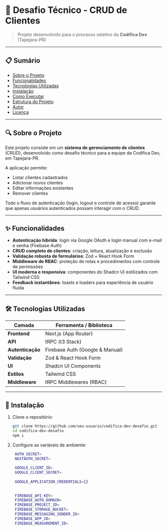 # 🚀 Desafio Técnico - CRUD de Clientes

> Projeto desenvolvido para o processo seletivo da **Codifica Dev** (Tapejara-PR)

---

## 📋 Sumário

- [Sobre o Projeto](#-sobre-o-projeto)
- [Funcionalidades](#-funcionalidades)
- [Tecnologias Utilizadas](#-tecnologias-utilizadas)
- [Instalação](#-instalação)
- [Como Executar](#-como-executar)
- [Estrutura do Projeto](#-estrutura-do-projeto)
- [Autor](#-autor)
- [Licença](#-licença)

---

## 🔍 Sobre o Projeto

Este projeto consiste em um **sistema de gerenciamento de clientes** (CRUD), desenvolvido como desafio técnico para a equipe da Codifica Dev, em Tapejara-PR.

A aplicação permite:

- Listar clientes cadastrados
- Adicionar novos clientes
- Editar informações existentes
- Remover clientes

Todo o fluxo de autenticação (login, logout e controle de acesso) garante que apenas usuários autenticados possam interagir com o CRUD.

---

## ✨ Funcionalidades

- **Autenticação híbrida**: login via Google OAuth e login manual com e-mail e senha (Firebase Auth)
- **CRUD completo de clientes**: criação, leitura, atualização e exclusão
- **Validação robusta de formulários**: Zod + React Hook Form
- **Middleware de RBAC**: proteção de rotas e procedimentos com controle de permissões
- **UI moderna e responsiva**: componentes do Shadcn UI estilizados com Tailwind CSS
- **Feedback instantâneo**: toasts e loaders para experiência de usuário fluida

---

## 🛠️ Tecnologias Utilizadas

| Camada        | Ferramenta / Biblioteca     |
| ------------- | --------------------------- |
| **Frontend**  | Next.js (App Router)        |
| **API**       | tRPC (t3 Stack)             |
| **Autenticação** | Firebase Auth (Google & Manual) |
| **Validação** | Zod & React Hook Form       |
| **UI**        | Shadcn UI Components        |
| **Estilos**   | Tailwind CSS                |
| **Middleware**| tRPC Middlewares (RBAC)     |

---

## 🚀 Instalação

1. Clone o repositório:
   ```bash
   git clone https://github.com/seu-usuario/codifica-dev-desafio.git
   cd codifica-dev-desafio
   npm i
   ```
2. Configure as variáveis de ambiente:
   ```bash
    AUTH_SECRET=
    NEXTAUTH_SECRET=
    
    GOOGLE_CLIENT_ID=
    GOOGLE_CLIENT_SECRET=
    
    GOOGLE_APPLICATION_CREDENTIALS={}
    
    
    FIREBASE_API_KEY=
    FIREBASE_AUTH_DOMAIN=
    FIREBASE_PROJECT_ID=
    FIREBASE_STORAGE_BUCKET=
    FIREBASE_MESSAGING_SENDER_ID=
    FIREBASE_APP_ID=
    FIREBASE_MEASUREMENT_ID=
```

